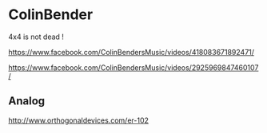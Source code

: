 # ColinBender

4x4 is not dead !

https://www.facebook.com/ColinBendersMusic/videos/418083671892471/

https://www.facebook.com/ColinBendersMusic/videos/2925969847460107/

## Analog

http://www.orthogonaldevices.com/er-102
